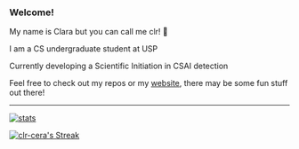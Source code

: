 ### Welcome!
My name is Clara but you can call me clr! 👋

I am a CS undergraduate student at USP

Currently developing a Scientific Initiation in CSAI detection

Feel free to check out my repos or my [website](https://clr.dev.br/), there may be some fun stuff out there!

---

[![stats](https://github-readme-stats.vercel.app/api?username=clr-cera&theme=material-palenight)](https://github.com/clr-cera)


[![clr-cera's Streak](https://github-readme-streak-stats.herokuapp.com/?user=clr-cera&theme=material-palenight&hide_border=false)](https://github.com/clr-cera?tabs=repositories)
